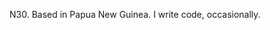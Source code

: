 N30. Based in Papua New Guinea. I write code, occasionally.


<!---
n30dyn4m1c/n30dyn4m1c is a ✨ special ✨ repository because its `README.md` (this file) appears on your GitHub profile.
You can click the Preview link to take a look at your changes.
--->
